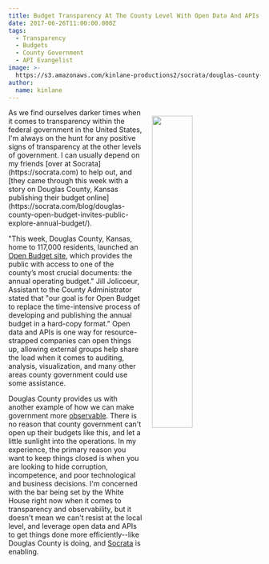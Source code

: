 ```yaml
---
title: Budget Transparency At The County Level With Open Data And APIs
date: 2017-06-26T11:00:00.000Z
tags:
  - Transparency
  - Budgets
  - County Government
  - API Evangelist
image: >-
  https://s3.amazonaws.com/kinlane-productions2/socrata/douglas-county-operating-budget-768x485.png
author:
  name: kinlane
---
```

<p><a href="https://socrata.com/blog/douglas-county-open-budget-invites-public-explore-annual-budget/"><img src="https://s3.amazonaws.com/kinlane-productions2/socrata/douglas-county-operating-budget-768x485.png" align="right" width="40%" style="padding: 15px;" /></a></p>
As we find ourselves darker times when it comes to transparency within the federal government in the United States, I'm always on the hunt for any positive signs of transparency at the other levels of government. I can usually depend on my friends [over at Socrata](https://socrata.com) to help out, and [they came through this week with a story on Douglas County, Kansas publishing their budget online](https://socrata.com/blog/douglas-county-open-budget-invites-public-explore-annual-budget/).

"This week, Douglas County, Kansas, home to 117,000 residents, launched an [Open Budget site](http://budget.douglascountyks.org/), which provides the public with access to one of the county’s most crucial documents: the annual operating budget." Jill Jolicoeur, Assistant to the County Administrator stated that "our goal is for Open Budget to replace the time-intensive process of developing and publishing the annual budget in a hard-copy format." Open data and APIs is one way for resource-strapped companies can open things up, allowing external groups help share the load when it comes to auditing, analysis, visualization, and many other areas county government could use some assistance.

Douglas County provides us with another example of how we can make government more [observable](http://observability.apievangelist.com/). There is no reason that county government can't open up their budgets like this, and let a little sunlight into the operations. In my experience, the primary reason you want to keep things closed is when you are looking to hide corruption, incompetence, and poor technological and business decisions. I'm concerned with the bar being set by the White House right now when it comes to transparency and observability, but it doesn't mean we can't resist at the local level, and leverage open data and APIs to get things done more efficiently--like Douglas County is doing, and [Socrata](https://socrata.com) is enabling.
